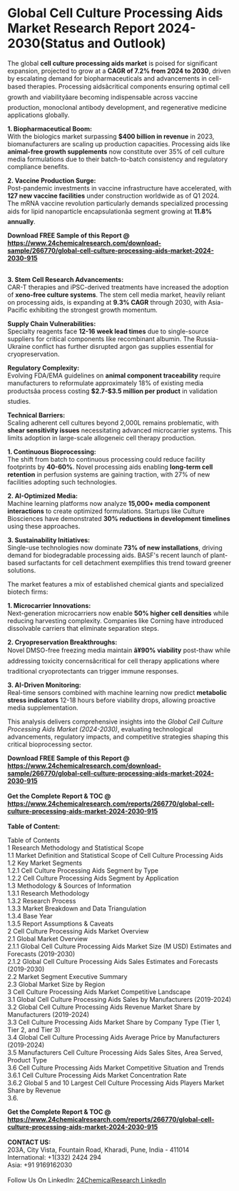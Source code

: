 <h1>Global Cell Culture Processing Aids Market Research Report 2024-2030(Status and Outlook)</h1><p>The global <strong>cell culture processing aids market</strong> is poised for significant expansion, projected to grow at a <strong>CAGR of 7.2% from 2024 to 2030</strong>, driven by escalating demand for biopharmaceuticals and advancements in cell-based therapies. Processing aidsâcritical components ensuring optimal cell growth and viabilityâare becoming indispensable across vaccine production, monoclonal antibody development, and regenerative medicine applications globally.</p><p><strong>1. Biopharmaceutical Boom:</strong><br>
With the biologics market surpassing <strong>$400 billion in revenue</strong> in 2023, biomanufacturers are scaling up production capacities. Processing aids like <strong>animal-free growth supplements</strong> now constitute over 35% of cell culture media formulations due to their batch-to-batch consistency and regulatory compliance benefits.</p><p><strong>2. Vaccine Production Surge:</strong><br>
Post-pandemic investments in vaccine infrastructure have accelerated, with <strong>127 new vaccine facilities</strong> under construction worldwide as of Q1 2024. The mRNA vaccine revolution particularly demands specialized processing aids for lipid nanoparticle encapsulationâa segment growing at <strong>11.8% annually</strong>.</p><div><b>Download FREE Sample of this Report @ 
            <a href="https://www.24chemicalresearch.com/download-sample/266770/global-cell-culture-processing-aids-market-2024-2030-915">
            https://www.24chemicalresearch.com/download-sample/266770/global-cell-culture-processing-aids-market-2024-2030-915</a></b></div><br><p><strong>3. Stem Cell Research Advancements:</strong><br>
CAR-T therapies and iPSC-derived treatments have increased the adoption of <strong>xeno-free culture systems</strong>. The stem cell media market, heavily reliant on processing aids, is expanding at <strong>9.3% CAGR</strong> through 2030, with Asia-Pacific exhibiting the strongest growth momentum.</p><p><strong>Supply Chain Vulnerabilities:</strong><br>
    Specialty reagents face <strong>12-16 week lead times</strong> due to single-source suppliers for critical components like recombinant albumin. The Russia-Ukraine conflict has further disrupted argon gas supplies essential for cryopreservation.</p><p><strong>Regulatory Complexity:</strong><br>
    Evolving FDA/EMA guidelines on <strong>animal component traceability</strong> require manufacturers to reformulate approximately 18% of existing media productsâa process costing <strong>$2.7-$3.5 million per product</strong> in validation studies.</p><p><strong>Technical Barriers:</strong><br>
    Scaling adherent cell cultures beyond 2,000L remains problematic, with <strong>shear sensitivity issues</strong> necessitating advanced microcarrier systems. This limits adoption in large-scale allogeneic cell therapy production.</p><p><strong>1. Continuous Bioprocessing:</strong><br>
The shift from batch to continuous processing could reduce facility footprints by <strong>40-60%</strong>. Novel processing aids enabling <strong>long-term cell retention</strong> in perfusion systems are gaining traction, with 27% of new facilities adopting such technologies.</p><p><strong>2. AI-Optimized Media:</strong><br>
Machine learning platforms now analyze <strong>15,000+ media component interactions</strong> to create optimized formulations. Startups like Culture Biosciences have demonstrated <strong>30% reductions in development timelines</strong> using these approaches.</p><p><strong>3. Sustainability Initiatives:</strong><br>
Single-use technologies now dominate <strong>73% of new installations</strong>, driving demand for biodegradable processing aids. BASF's recent launch of plant-based surfactants for cell detachment exemplifies this trend toward greener solutions.</p><p>The market features a mix of established chemical giants and specialized biotech firms:</p><p><strong>1. Microcarrier Innovations:</strong><br>
Next-generation microcarriers now enable <strong>50% higher cell densities</strong> while reducing harvesting complexity. Companies like Corning have introduced dissolvable carriers that eliminate separation steps.</p><p><strong>2. Cryopreservation Breakthroughs:</strong><br>
Novel DMSO-free freezing media maintain <strong>â¥90% viability</strong> post-thaw while addressing toxicity concernsâcritical for cell therapy applications where traditional cryoprotectants can trigger immune responses.</p><p><strong>3. AI-Driven Monitoring:</strong><br>
Real-time sensors combined with machine learning now predict <strong>metabolic stress indicators</strong> 12-18 hours before viability drops, allowing proactive media supplementation.</p><p>This analysis delivers comprehensive insights into the <em>Global Cell Culture Processing Aids Market (2024-2030)</em>, evaluating technological advancements, regulatory impacts, and competitive strategies shaping this critical bioprocessing sector.</p><div><b>Download FREE Sample of this Report @ 
            <a href="https://www.24chemicalresearch.com/download-sample/266770/global-cell-culture-processing-aids-market-2024-2030-915">
            https://www.24chemicalresearch.com/download-sample/266770/global-cell-culture-processing-aids-market-2024-2030-915</a></b></div><br><div><b>Get the Complete Report & TOC @ 
            <a href="https://www.24chemicalresearch.com/reports/266770/global-cell-culture-processing-aids-market-2024-2030-915">
            https://www.24chemicalresearch.com/reports/266770/global-cell-culture-processing-aids-market-2024-2030-915</a></b></div><br>
            <b>Table of Content:</b><p>Table of Contents<br />
1 Research Methodology and Statistical Scope<br />
1.1 Market Definition and Statistical Scope of Cell Culture Processing Aids<br />
1.2 Key Market Segments<br />
1.2.1 Cell Culture Processing Aids Segment by Type<br />
1.2.2 Cell Culture Processing Aids Segment by Application<br />
1.3 Methodology & Sources of Information<br />
1.3.1 Research Methodology<br />
1.3.2 Research Process<br />
1.3.3 Market Breakdown and Data Triangulation<br />
1.3.4 Base Year<br />
1.3.5 Report Assumptions & Caveats<br />
2 Cell Culture Processing Aids Market Overview<br />
2.1 Global Market Overview<br />
2.1.1 Global Cell Culture Processing Aids Market Size (M USD) Estimates and Forecasts (2019-2030)<br />
2.1.2 Global Cell Culture Processing Aids Sales Estimates and Forecasts (2019-2030)<br />
2.2 Market Segment Executive Summary<br />
2.3 Global Market Size by Region<br />
3 Cell Culture Processing Aids Market Competitive Landscape<br />
3.1 Global Cell Culture Processing Aids Sales by Manufacturers (2019-2024)<br />
3.2 Global Cell Culture Processing Aids Revenue Market Share by Manufacturers (2019-2024)<br />
3.3 Cell Culture Processing Aids Market Share by Company Type (Tier 1, Tier 2, and Tier 3)<br />
3.4 Global Cell Culture Processing Aids Average Price by Manufacturers (2019-2024)<br />
3.5 Manufacturers Cell Culture Processing Aids Sales Sites, Area Served, Product Type<br />
3.6 Cell Culture Processing Aids Market Competitive Situation and Trends<br />
3.6.1 Cell Culture Processing Aids Market Concentration Rate<br />
3.6.2 Global 5 and 10 Largest Cell Culture Processing Aids Players Market Share by Revenue<br />
3.6.</p><div><b>Get the Complete Report & TOC @ 
            <a href="https://www.24chemicalresearch.com/reports/266770/global-cell-culture-processing-aids-market-2024-2030-915">
            https://www.24chemicalresearch.com/reports/266770/global-cell-culture-processing-aids-market-2024-2030-915</a></b></div><br><b>CONTACT US:</b><br>
            203A, City Vista, Fountain Road, Kharadi, Pune, India - 411014<br>
            International: +1(332) 2424 294<br>
            Asia: +91 9169162030 <br><br>
            Follow Us On LinkedIn: <a href="https://www.linkedin.com/company/24chemicalresearch/">24ChemicalResearch LinkedIn</a>